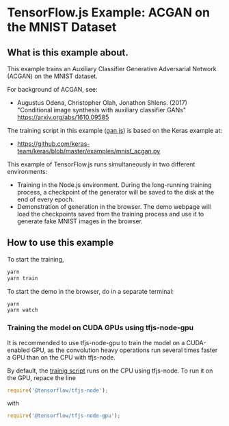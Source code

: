 # TensorFlow.js Example: ACGAN on the MNIST Dataset

## What is this example about.

This example trains an Auxiliary Classifier Generative Adversarial Network
(ACGAN) on the MNIST dataset.

For background of ACGAN, see:
 - Augustus Odena, Christopher Olah, Jonathon Shlens. (2017) "Conditional
   image synthesis with auxiliary classifier GANs"
   https://arxiv.org/abs/1610.09585

The training script in this example ([gan.js](./gan.js)) is based on the Keras
example at:
  - https://github.com/keras-team/keras/blob/master/examples/mnist_acgan.py

This example of TensorFlow.js runs simultaneously in two different environments:
 - Training in the Node.js environment. During the long-running training process,
   a checkpoint of the generator will be saved to the disk at the end of every
   epoch.
 - Demonstration of generation in the browser. The demo webpage will load
   the checkpoints saved from the training process and use it to generate
   fake MNIST images in the browser.
 
## How to use this example

To start the training,
 
```sh
yarn
yarn train
```
 
To start the demo in the browser, do in a separate terminal:
 
```sh
yarn
yarn watch
```

### Training the model on CUDA GPUs using tfjs-node-gpu
 
It is recommended to use tfjs-node-gpu to train the model on a CUDA-enabled GPU,
as the convolution heavy operations run several times faster a GPU than on the
CPU with tfjs-node.

By default, the [trainig script](./gan.js) runs on the CPU using tfjs-node. To
run it on the GPU, repace the line 

```js
require('@tensorflow/tfjs-node');
```

with

```js
require('@tensorflow/tfjs-node-gpu');
```
